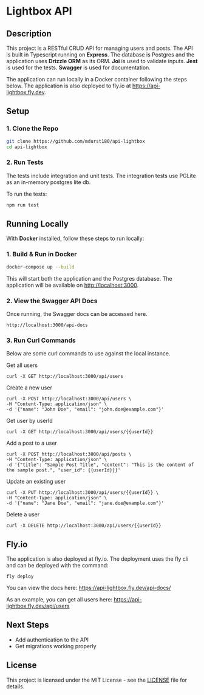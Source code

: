 
# Lightbox API

## Description

This project is a RESTful CRUD API for managing users and posts. The API is built in Typescript running on **Express**. The database is Postgres and the application uses **Drizzle ORM** as its ORM. **Joi** is used to validate inputs. **Jest** is used for the tests. **Swagger** is used for documentation.

The application can run locally in a Docker container following the steps below. The application is also deployed to fly.io at https://api-lightbox.fly.dev.

## Setup

### 1. Clone the Repo
```bash
git clone https://github.com/mdurst180/api-lightbox
cd api-lightbox
```
### 2. Run Tests
The tests include integration and unit tests. The integration tests use PGLite as an in-memory postgres lite db.

To run the tests:
```bash
npm run test
```

## Running Locally

With **Docker** installed, follow these steps to run locally:

### 1. Build & Run in Docker
```bash
docker-compose up --build
```

This will start both the application and the Postgres database. The application will be available on [http://localhost:3000](http://localhost:3000).

### 2. View the Swagger API Docs
Once running, the Swagger docs can be accessed here.
```
http://localhost:3000/api-docs
```

### 3. Run Curl Commands
Below are some curl commands to use against the local instance.

Get all users
```
curl -X GET http://localhost:3000/api/users
```
Create a new user
```
curl -X POST http://localhost:3000/api/users \
-H "Content-Type: application/json" \
-d '{"name": "John Doe", "email": "john.doe@example.com"}'
```
Get user by userId
```
curl -X GET http://localhost:3000/api/users/{{userId}}
```

Add a post to a user
```
curl -X POST http://localhost:3000/api/posts \
-H "Content-Type: application/json" \
-d '{"title": "Sample Post Title", "content": "This is the content of the sample post.", "user_id": {{userId}}}'
```

Update an existing user
```
curl -X PUT http://localhost:3000/api/users/{{userId}} \
-H "Content-Type: application/json" \
-d '{"name": "Jane Doe", "email": "jane.doe@example.com"}'
```

Delete a user
```
curl -X DELETE http://localhost:3000/api/users/{{userId}}
```

## Fly.io
The application is also deployed at fly.io. The deployment uses the fly cli and can be deployed with the command:
```
fly deploy
```

You can view the docs here:
https://api-lightbox.fly.dev/api-docs/

As an example, you can get all users here:
https://api-lightbox.fly.dev/api/users


## Next Steps
- Add authentication to the API
- Get migrations working properly

## License

This project is licensed under the MIT License - see the [LICENSE](LICENSE) file for details.
